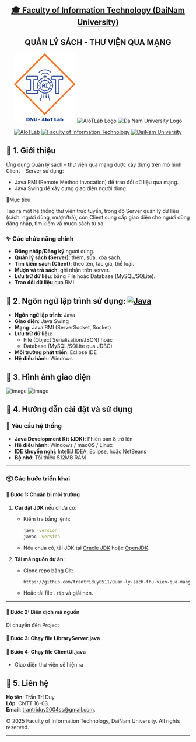 <h2 align="center">
    <a href="https://dainam.edu.vn/vi/khoa-cong-nghe-thong-tin">
    🎓 Faculty of Information Technology (DaiNam University)
    </a>
</h2>
<h2 align="center">
   QUẢN LÝ SÁCH - THƯ VIỆN QUA MẠNG
</h2>
<div align="center">
    <p align="center">
        <img src="images/aiotlab_logo.png" alt="AIoTLab Logo" width="170"/>
        <img src="docs/fitdnu_logo.png" alt="AIoTLab Logo" width="180"/>
        <img src="" alt="DaiNam University Logo" width="200"/>
    </p>

[![AIoTLab](https://img.shields.io/badge/AIoTLab-green?style=for-the-badge)](https://www.facebook.com/DNUAIoTLab)
[![Faculty of Information Technology](https://img.shields.io/badge/Faculty%20of%20Information%20Technology-blue?style=for-the-badge)](https://dainam.edu.vn/vi/khoa-cong-nghe-thong-tin)
[![DaiNam University](https://img.shields.io/badge/DaiNam%20University-orange?style=for-the-badge)](https://dainam.edu.vn)


</div>

## 📖 1. Giới thiệu
Ứng dụng Quản lý sách – thư viện qua mạng được xây dựng trên mô hình Client – Server sử dụng:
- Java RMI (Remote Method Invocation) để trao đổi dữ liệu qua mạng.
- Java Swing để xây dựng giao diện người dùng.
  
📌Mục tiêu 

Tạo ra một hệ thống thư viện trực tuyến, trong đó Server quản lý dữ liệu (sách, người dùng, mượn/trả), còn Client cung cấp giao diện cho người dùng đăng nhập, tìm kiếm và mượn sách từ xa.

  ### ✨ Các chức năng chính
- **Đăng nhập/Đăng ký** người dùng.
- **Quản lý sách (Server)**: thêm, sửa, xóa sách.
- **Tìm kiếm sách (Client)**: theo tên, tác giả, thể loại.
- **Mượn và trả sách**: ghi nhận trên server.
- **Lưu trữ dữ liệu**: bằng File hoặc Database (MySQL/SQLite).
- **Trao đổi dữ liệu** qua RMI.

## 🔧 2. Ngôn ngữ lập trình sử dụng: [![Java](https://img.shields.io/badge/Java-007396?style=for-the-badge&logo=java&logoColor=white)](https://www.java.com/)
- **Ngôn ngữ lập trình**: Java  
- **Giao diện**: Java Swing  
- **Mạng**: Java RMI (ServerSocket, Socket)  
- **Lưu trữ dữ liệu**:
  - File (Object Serialization/JSON) hoặc
  - Database (MySQL/SQLite qua JDBC)  
- **Môi trường phát triển**: Eclipse IDE
- **Hệ điều hành**: Windows
  
## 🚀 3. Hình ảnh giao diện

 <img width="1103" height="740" alt="image" src="https://github.com/user-attachments/assets/9c7a02e3-f633-416c-81d0-3bc79eb68003" />

 <img width="1107" height="738" alt="image" src="https://github.com/user-attachments/assets/cfeb157d-0d59-45a5-b5b5-7516614ee375" />



## 📝 4. Hướng dẫn cài đặt và sử dụng

### 🔧 Yêu cầu hệ thống
- **Java Development Kit (JDK)**: Phiên bản 8 trở lên  
- **Hệ điều hành**: Windows / macOS / Linux  
- **IDE khuyến nghị**: IntelliJ IDEA, Eclipse, hoặc NetBeans
- **Bộ nhớ**: Tối thiểu 512MB RAM  

---

### 📦 Các bước triển khai

#### 🔹 Bước 1: Chuẩn bị môi trường
1. **Cài đặt JDK** nếu chưa có:  
   - Kiểm tra bằng lệnh:  
     ```bash
     java -version
     javac -version
     ```
   - Nếu chưa có, tải JDK tại [Oracle JDK](https://www.oracle.com/java/technologies/javase-downloads.html) hoặc [OpenJDK](https://adoptium.net/).

2. **Tải mã nguồn dự án**:  
   - Clone repo bằng Git:  
     ```bash
     https://github.com/trantriduy0511/Quan-ly-sach-thu-vien-qua-mang/tree/main
     ```
   - Hoặc tải file `.zip` và giải nén.

---

#### 🔹 Bước 2: Biên dịch mã nguồn
Di chuyển đến Project
#### 🔹 Bước 3: Chạy file LibraryServer.java

#### 🔹 Bước 4: Chạy file ClientUI.java
- Giao diện thư viện sẽ hiện ra

## 👤 5. Liên hệ
**Họ tên**: Trần Trí Duy.  
**Lớp**: CNTT 16-03.  
**Email**: trantriduy2004ss@gmail.com.

© 2025 Faculty of Information Technology, DaiNam University. All rights reserved.

---
